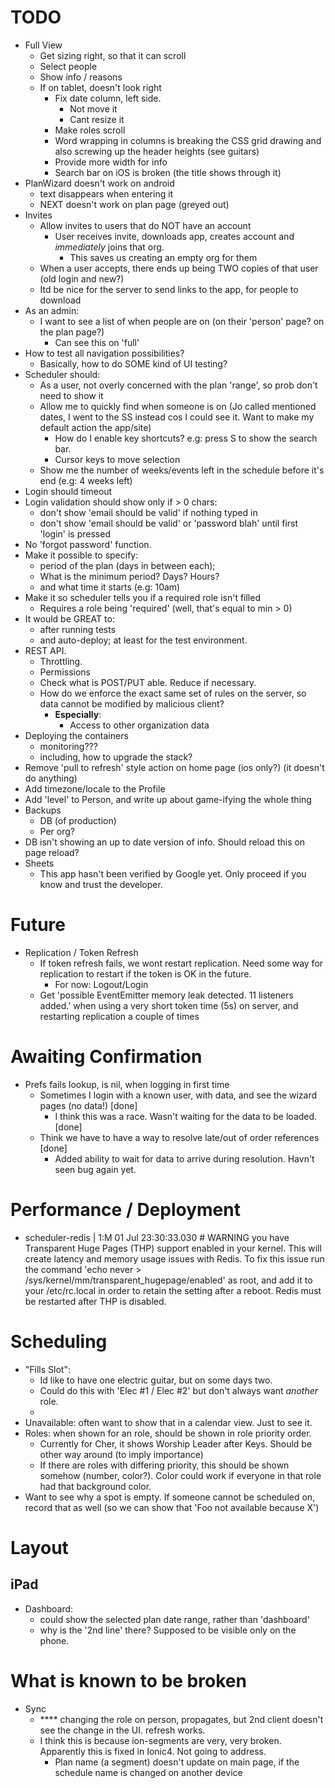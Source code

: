 TODO
====
- Full View
    - Get sizing right, so that it can scroll
    - Select people
    - Show info / reasons
    - If on tablet, doesn't look right
        - Fix date column, left side.
            - Not move it
            - Cant resize it
        - Make roles scroll
        - Word wrapping in columns is breaking the CSS grid drawing and also screwing up the header heights (see guitars)
        - Provide more width for info
        - Search bar on iOS is broken (the title shows through it)
- PlanWizard doesn't work on android
    - text disappears when entering it
    - NEXT doesn't work on plan page (greyed out)
- Invites
    - Allow invites to users that do NOT have an account
        - User receives invite, downloads app, creates account and *immediately* joins that org.
            - This saves us creating an empty org for them
    - When a user accepts, there ends up being TWO copies of that user (old login and new?)
    - Itd be nice for the server to send links to the app, for people to download
- As an admin:
    - I want to see a list of when people are on (on their 'person' page? on the plan page?)
        - Can see this on 'full'
- How to test all navigation possibilities?
    - Basically, how to do SOME kind of UI testing?
- Scheduler should:
    - As a user, not overly concerned with the plan 'range', so prob don't need to show it
    - Allow me to quickly find when someone is on (Jo called mentioned dates, I went to the SS instead cos I could see it. Want to make my default action the app/site)
        - How do I enable key shortcuts? e.g: press S to show the search bar.
        - Cursor keys to move selection
    - Show me the number of weeks/events left in the schedule before it's end (e.g: 4 weeks left)
- Login should timeout
- Login validation should show only if > 0 chars:
    - don't show 'email should be valid' if nothing typed in
    - don't show 'email should be valid' or 'password blah' until first 'login' is pressed
- No 'forgot password' function.
- Make it possible to specify:
    - period of the plan (days in between each);
    - What is the minimum period? Days? Hours?
    - and what time it starts (e.g: 10am)
- Make it so scheduler tells you if a required role isn't filled
    - Requires a role being 'required' (well, that's equal to min > 0)
- It would be GREAT to:
    - after running tests
    - and auto-deploy; at least for the test environment.
- REST API.
    - Throttling.
    - Permissions
    - Check what is POST/PUT able. Reduce if necessary.
    - How do we enforce the exact same set of rules on the server, so data cannot be modified by malicious client?
        - **Especially**:
            - Access to other organization data
- Deploying the containers
    - monitoring???
    - including, how to upgrade the stack?
- Remove 'pull to refresh' style action on home page (ios only?) (it doesn't do anything)
- Add timezone/locale to the Profile
- Add 'level' to Person, and write up about game-ifying the whole thing
- Backups
    - DB (of production)
    - Per org?
- DB isn't showing an up to date version of info. Should reload this on page reload?
- Sheets
    - This app hasn't been verified by Google yet. Only proceed if you know and trust the developer.

Future
======
- Replication / Token Refresh
    - If token refresh fails, we wont restart replication. Need some way for replication to restart if the token is OK in the future.
        - For now: Logout/Login
    - Get 'possible EventEmitter memory leak detected. 11 listeners added.' when using a very short token time (5s) on server, and restarting replication a couple of times



Awaiting Confirmation
=====================
- Prefs fails lookup, is nil, when logging in first time
    - Sometimes I login with a known user, with data, and see the wizard pages (no data!)  [done]
        - I think this was a race. Wasn't waiting for the data to be loaded.  [done]
    - Think we have to have a way to resolve late/out of order references [done]
        - Added ability to wait for data to arrive during resolution. Havn't seen bug again yet.



Performance / Deployment
========================
- scheduler-redis | 1:M 01 Jul 23:30:33.030 # WARNING you have Transparent Huge Pages (THP) support enabled in your kernel. This will create latency and memory usage issues with Redis. To fix this issue run the command 'echo never > /sys/kernel/mm/transparent_hugepage/enabled' as root, and add it to your /etc/rc.local in order to retain the setting after a reboot. Redis must be restarted after THP is disabled.


Scheduling
===
- "Fills Slot":
    - Id like to have one electric guitar, but on some days two.
    - Could do this with 'Elec #1 / Elec #2' but don't always want *another* role.
    -
- Unavailable: often want to show that in a calendar view. Just to see it.
- Roles: when shown for an role, should be shown in role priority order.
    - Currently for Cher, it shows Worship Leader after Keys. Should be other way around (to imply importance)
    - If there are roles with differing priority, this should be shown somehow (number, color?). Color could work if everyone in that role had that background color.
- Want to see why a spot is empty. If someone cannot be scheduled on, record that as well (so we can show that 'Foo not available because X')


Layout
===

iPad
--
- Dashboard:
    - could show the selected plan date range, rather than 'dashboard'
    - why is the '2nd line' there? Supposed to be visible only on the phone.


What is known to be broken
====
- Sync
  - **** changing the role on person, propagates, but 2nd client doesn't see the change in the UI. refresh works.
  - I think this is because ion-segments are very, very broken. Apparently this is fixed in Ionic4. Not going to address.
    - Plan name (a segment) doesn't update on main page, if the schedule name is changed on another device


